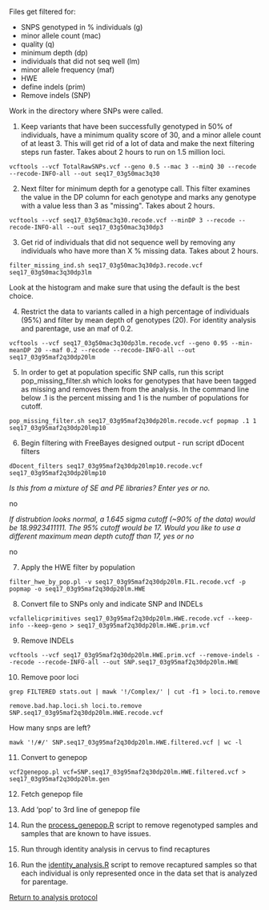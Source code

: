Files get filtered for:

- SNPS genotyped in % individuals (g)
- minor allele count (mac)
- quality (q)
- minimum depth (dp)
- individuals that did not seq well (lm)
- minor allele frequency (maf)
- HWE
- define indels (prim)
- Remove indels (SNP)

Work in the directory where SNPs were called.

1. Keep variants that have been successfully genotyped in 50% of individuals, have a minimum quality score of 30, and a minor allele count of at least 3.  This will get rid of a lot of data and make the next filtering steps run faster. Takes about 2 hours to run on 1.5 million loci.

 `vcftools --vcf TotalRawSNPs.vcf --geno 0.5 --mac 3 --minQ 30 --recode --recode-INFO-all --out seq17_03g50mac3q30`

2. Next filter for minimum depth for a genotype call.  This filter examines the value in the DP column for each genotype and marks any genotype with a value less than 3 as "missing".  Takes about 2 hours.

 `vcftools --vcf seq17_03g50mac3q30.recode.vcf --minDP 3 --recode --recode-INFO-all --out seq17_03g50mac3q30dp3`

3. Get rid of individuals that did not sequence well by removing any individuals who have more than X % missing data.  Takes about 2 hours.

 `filter_missing_ind.sh seq17_03g50mac3q30dp3.recode.vcf  seq17_03g50mac3q30dp3lm`
 
 Look at the histogram and make sure that using the default is the best choice.
  
4. Restrict the data to variants called in a high percentage of individuals (95%) and filter by mean depth of genotypes (20). For identity analysis and parentage, use an maf of 0.2.

 `vcftools --vcf seq17_03g50mac3q30dp3lm.recode.vcf --geno 0.95 --min-meanDP 20 --maf 0.2 --recode --recode-INFO-all --out seq17_03g95maf2q30dp20lm`

5. In order to get at population specific SNP calls, run this script pop_missing_filter.sh which looks for genotypes that have been tagged as missing and removes them from the analysis. In the command line below .1 is the percent missing and 1 is the number of populations for cutoff.

 `pop_missing_filter.sh seq17_03g95maf2q30dp20lm.recode.vcf popmap .1 1 seq17_03g95maf2q30dp20lmp10`


6. Begin filtering with FreeBayes designed output - run script dDocent filters

 `dDocent_filters seq17_03g95maf2q30dp20lmp10.recode.vcf seq17_03g95maf2q30dp20lmp10`

 *Is this from a mixture of SE and PE libraries? Enter yes or no.*

 no

 *If distrubtion looks normal, a 1.645 sigma cutoff (~90% of the data) would be 18.9923411111.  The 95% cutoff would be 17. Would you like to use a different maximum mean depth cutoff than 17, yes or no*

 no

7. Apply the HWE filter by population

 `filter_hwe_by_pop.pl -v seq17_03g95maf2q30dp20lm.FIL.recode.vcf -p popmap -o seq17_03g95maf2q30dp20lm.HWE`

8. Convert file to SNPs only and indicate SNP and INDELs

 `vcfallelicprimitives seq17_03g95maf2q30dp20lm.HWE.recode.vcf --keep-info --keep-geno > seq17_03g95maf2q30dp20lm.HWE.prim.vcf`

9. Remove INDELs

 `vcftools --vcf seq17_03g95maf2q30dp20lm.HWE.prim.vcf --remove-indels --recode --recode-INFO-all --out SNP.seq17_03g95maf2q30dp20lm.HWE`

10. Remove poor loci

 `grep FILTERED stats.out | mawk '!/Complex/' | cut -f1 > loci.to.remove`

 `remove.bad.hap.loci.sh loci.to.remove SNP.seq17_03g95maf2q30dp20lm.HWE.recode.vcf`

 How many snps are left?

 `mawk '!/#/' SNP.seq17_03g95maf2q30dp20lm.HWE.filtered.vcf | wc -l`

11. Convert to genepop

 `vcf2genepop.pl vcf=SNP.seq17_03g95maf2q30dp20lm.HWE.filtered.vcf > seq17_03g95maf2q30dp20lm.gen`

12. Fetch genepop file

13. Add ‘pop’ to 3rd line of genepop file

14. Run the [process_genepop.R](https://github.com/stuartmichelle/Genetics/blob/master/code/process_genepop.R) script to remove regenotyped samples and samples that are known to have issues.

15. Run through identity analysis in cervus to find recaptures

16. Run the [identity_analysis.R]() script to remove recaptured samples so that each individual is only represented once in the data set that is analyzed for parentage.

[Return to analysis protocol](./0.hiseq_ddocent.md)
